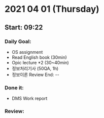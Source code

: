 # 2021 04 01 (Thursday)
Start: 09:22
--
### Daily Goal:
- OS assignment
- Read English book (30min)
- Opic lecture *2 (30~40min)
- 정보처리기사 (50QA, 1h)
- 정보이론 Review 
End:
--
### Done it:
- DMS Work report
### Review:
